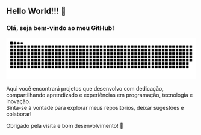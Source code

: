 ## Hello World!!! 👋

### Olá, seja bem-vindo ao meu GitHub!

<p align="center">
  <picture>
    <source media="(prefers-color-scheme: dark)" srcset="https://raw.githubusercontent.com/mari4souza/mari4souza/output/github-contribution-grid-snake-dark.svg">
    <source media="(prefers-color-scheme: light)" srcset="https://raw.githubusercontent.com/mari4souza/mari4souza/output/github-contribution-grid-snake.svg">
    <img alt="Animação de contribuição no GitHub" src="https://raw.githubusercontent.com/mari4souza/mari4souza/output/github-contribution-grid-snake.svg" />
  </picture>


Aqui você encontrará projetos que desenvolvo com dedicação, compartilhando aprendizado e experiências em programação, tecnologia e inovação.  
Sinta-se à vontade para explorar meus repositórios, deixar sugestões e colaborar!

Obrigado pela visita e bom desenvolvimento! 🚀

